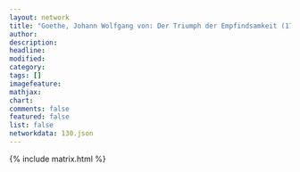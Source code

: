 ```yaml
---
layout: network
title: "Goethe, Johann Wolfgang von: Der Triumph der Empfindsamkeit (1778)"
author:
description:
headline:
modified:
category:
tags: []
imagefeature: 
mathjax: 
chart: 
comments: false
featured: false
list: false
networkdata: 130.json
---
```

{% include matrix.html %}
